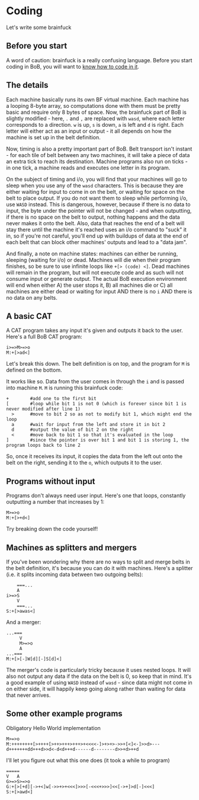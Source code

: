 # Coding
Let's write some brainfuck

## Before you start
A word of caution: brainfuck is a really confusing language. Before you start coding in BoB, you will want to [know how to code in it](https://esolangs.org/wiki/Brainfuck).

## The details
Each machine basically runs its own BF virtual machine. Each machine has a looping 8-byte array, so computations done with them must be pretty basic and require only 8 bytes of space. Now, the brainfuck part of BoB is slightly modified - here, `.` and `,` are replaced with `wasd`, where each letter corresponds to a direction. `w` is up, `s` is down, `a` is left and `d` is right. Each letter will either act as an input or output - it all depends on how the machine is set up in the belt definition.

Now, timing is also a pretty important part of BoB. Belt transport isn't instant - for each tile of belt between any two machines, it will take a piece of data an extra tick to reach its destination. Machine programs also run on ticks - in one tick, a machine reads and executes one letter in its program.

On the subject of timing and i/o, you will find that your machines will go to sleep when you use any of the `wasd` characters. This is because they are either waiting for input to come in on the belt, or waiting for space on the belt to place output. If you do not want them to sleep while performing i/o, use `WASD` instead. This is dangerous, however, because if there is no data to input, the byte under the pointer will not be changed - and when outputting, if there is no space on the belt to output, nothing happens and the data never makes it onto the belt. Also, data that reaches the end of a belt will stay there until the machine it's reached uses an i/o command to "suck" it in, so if you're not careful, you'll end up with buildups of data at the end of each belt that can block other machines' outputs and lead to a "data jam".

And finally, a note on machine states: machines can either be running, sleeping (waiting for i/o) or dead. Machines will die when their program finishes, so be sure to use infinite loops like `+[> (code) <]`. Dead machines will remain in the program, but will not execute code and as such will not consume input or generate output. The actual BoB execution environment will end when either A) the user stops it, B) all machines die or C) all machines are either dead or waiting for input AND there is no `i` AND there is no data on any belts.

## A basic CAT
A CAT program takes any input it's given and outputs it back to the user. Here's a full BoB CAT program:
```
i>=>M>=>o
M:+[>ad<]
```
Let's break this down. The belt definition is on top, and the program for `M` is defined on the bottom.

It works like so. Data from the user comes in through the `i` and is passed into machine `M`. `M` is running this brainfuck code:
```
+        #add one to the first bit
[        #loop while bit 1 is not 0 (which is forever since bit 1 is never modified after line 1)
  >      #move to bit 2 so as not to modify bit 1, which might end the loop
  a      #wait for input from the left and store it in bit 2
  d      #output the value of bit 2 on the right
  <      #move back to bit 1 so that it's evaluated in the loop
]        #since the pointer is over bit 1 and bit 1 is storing 1, the program loops back to line 2
```
So, once it receives its input, it copies the data from the left out onto the belt on the right, sending it to the `o`, which outputs it to the user.

## Programs without input
Programs don't always need user input. Here's one that loops, constantly outputting a number that increases by 1:
```
M>=>o
M:+[>+d<]
```
Try breaking down the code yourself!

## Machines as splitters and mergers
If you've been wondering why there are no ways to split and merge belts in the belt definition, it's because you can do it with machines. Here's a splitter (i.e. it splits incoming data between two outgoing belts):
```
    ===...
    A
i>=>S
    V
    ===...
S:+[>awas<]
```
And a merger:
```
...===
     V
     M>=>o
     A
...===
M:+[>[-]W[d][-]S[d]<]
```
The merger's code is particularly tricky because it uses nested loops. It will also not output any data if the data on the belt is 0, so keep that in mind. It's a good example of using `WASD` instead of `wasd` - since data might not come in on either side, it will happily keep going along rather than waiting for data that never arrives.

## Some other example programs
Obligatory Hello World implementation
```
M>=>o
M:++++++++[>++++[>++>+++>+++>+<<<<-]>+>+>->>+[<]<-]>>d>---d+++++++dd+++d>>d<-d<d+++d------d--------d>>+d>++d
```
I'll let you figure out what this one does (it took a while to program)
```
=====
V   A
G>=>S>=>o
G:+[>[+d][->+<]w[->>+>+<<<]>>>[-<<<+>>>]<<[->+]>d[-]<<<]
S:+[>awd<]
```
